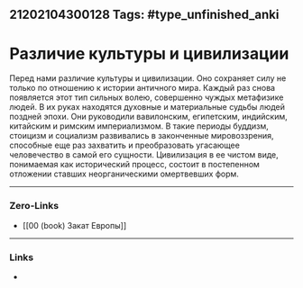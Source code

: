 21202104300128
Tags: #type_unfinished_anki
---
# Различие культуры и цивилизации

Перед нами различие культуры и цивилизации. Оно сохраняет силу не только по отношению к истории античного мира. Каждый раз снова появляется этот тип сильных волею, совершенно чуждых метафизике людей. В их руках находятся духовные и материальные судьбы людей поздней эпохи. Они руководили вавилонским, египетским, индийским, китайским и римским империализмом. В такие периоды буддизм, стоицизм и социализм развивались в законченные мировоззрения, способные еще раз захватить и преобразовать угасающее человечество в самой его сущности. Цивилизация в ее чистом виде, понимаемая как исторический процесс, состоит в постепенном отложении ставших неорганическими омертвевших форм.

---
### Zero-Links
- [[00 (book) Закат Европы]]
---
### Links
-